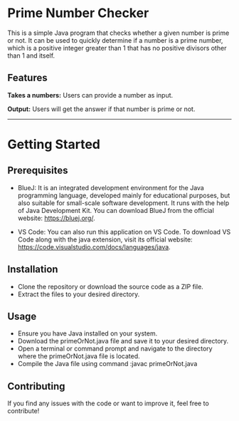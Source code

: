 # **Prime Number Checker**

This is a simple Java program that checks whether a given number is prime or not. It can be used to quickly determine if a number is a prime number, which is a positive integer greater than 1 that has no positive divisors other than 1 and itself.

## **Features**

**Takes a numbers:** Users can provide a number as input.

**Output:** Users will get the answer if that number is prime or not.
____________________________________________________________________________________________________________________________________________________________________

# **Getting Started**

## **Prerequisites**
* BlueJ: It is an integrated development environment for the Java programming language, developed mainly for educational purposes, but also suitable for small-scale software development. It runs with the help of Java Development Kit. You can download BlueJ from the official website: https://bluej.org/.

* VS Code: You can also run this application on VS Code. To download VS Code along with the java extension, visit its official website: https://code.visualstudio.com/docs/languages/java.

## **Installation**
* Clone the repository or download the source code as a ZIP file.
* Extract the files to your desired directory.

## **Usage**
* Ensure you have Java installed on your system.
* Download the primeOrNot.java file and save it to your desired directory.
* Open a terminal or command prompt and navigate to the directory where the primeOrNot.java file is located.
* Compile the Java file using command :javac primeOrNot.java

## **Contributing**

If you find any issues with the code or want to improve it, feel free to contribute! 

